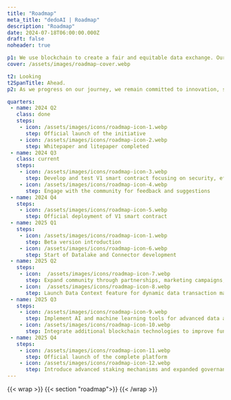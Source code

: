 ```yaml
---
title: "Roadmap"
meta_title: "dedoAI | Roadmap"
description: "Roadmap"
date: 2024-07-18T06:00:00.000Z
draft: false
noheader: true

p1: We use blockchain to create a fair and equitable data exchange. Our roadmap highlights key milestones in developing and enhancing the platform.
cover: /assets/images/roadmap-cover.webp

t2: Looking 
t2SpanTitle: Ahead.
p2: As we progress on our journey, we remain committed to innovation, security, and community engagement. Future phases will focus on scaling the platform, exploring new technologies, and continuously enhancing the ecosystem to meet the evolving needs of our users.

quarters:
 - name: 2024 Q2
   class: done
   steps:
    - icon: /assets/images/icons/roadmap-icon-1.webp
      step: Official launch of the initiative
    - icon: /assets/images/icons/roadmap-icon-2.webp
      step: Whitepaper and litepaper completed
 - name: 2024 Q3
   class: current
   steps:
    - icon: /assets/images/icons/roadmap-icon-3.webp
      step: Develop and test V1 smart contract focusing on security, efficiency, and scalability
    - icon: /assets/images/icons/roadmap-icon-4.webp
      step: Engage with the community for feedback and suggestions
 - name: 2024 Q4
   steps:
    - icon: /assets/images/icons/roadmap-icon-5.webp
      step: Official deployment of V1 smart contract
 - name: 2025 Q1
   steps:
    - icon: /assets/images/icons/roadmap-icon-1.webp
      step: Beta version introduction
    - icon: /assets/images/icons/roadmap-icon-6.webp
      step: Start of Datalake and Connector development
 - name: 2025 Q2
   steps:
    - icon:  /assets/images/icons/roadmap-icon-7.webp
      step: Expand community through partnerships, marketing campaigns, and engagement initiatives
    - icon:  /assets/images/icons/roadmap-icon-8.webp
      step: Launch Data Context feature for dynamic data transaction management
 - name: 2025 Q3
   steps:
    - icon: /assets/images/icons/roadmap-icon-9.webp
      step: Implement AI and machine learning tools for advanced data analysis
    - icon: /assets/images/icons/roadmap-icon-10.webp
      step: Integrate additional blockchain technologies to improve functionality and user experience
 - name: 2025 Q4
   steps:
    - icon: /assets/images/icons/roadmap-icon-11.webp
      step: Official launch of the complete platform
    - icon: /assets/images/icons/roadmap-icon-12.webp
      step: Introduce advanced staking mechanisms and expanded governance models through the DEDO token
---
```

{{< wrap >}}
{{< section "roadmap">}}
{{< /wrap >}}
